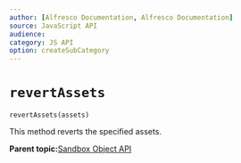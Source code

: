 ```yaml
---
author: [Alfresco Documentation, Alfresco Documentation]
source: JavaScript API
audience: 
category: JS API
option: createSubCategory
---
```


# ``revertAssets``

``revertAssets(assets)``

This method reverts the specified assets.

**Parent topic:**[Sandbox Object API](../references/API-JS-Sandbox-Object.md)

